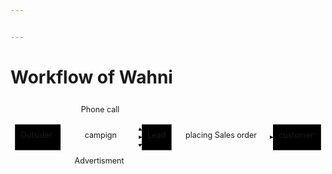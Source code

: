 ```yaml
---


---
```


<h1 id="workflow-of-wahni">Workflow of Wahni</h1>
<div class="mermaid"><svg xmlns="http://www.w3.org/2000/svg" id="mermaid-svg-yruGSKV9L5wMfpww" width="100%" style="max-width: 562.1875px;" viewBox="0 0 562.1875 134"><g transform="translate(-12, -12)"><g class="output"><g class="clusters"></g><g class="edgePaths"><g class="edgePath" style="opacity: 1;"><path class="path" d="M101.34375,62.47187521568086L173.8671875,33L246.390625,66.68978303747535" marker-end="url(#arrowhead60)" style="fill:none"></path><defs><marker id="arrowhead60" viewBox="0 0 10 10" refX="9" refY="5" markerUnits="strokeWidth" markerWidth="8" markerHeight="6" orient="auto"><path d="M 0 0 L 10 5 L 0 10 z" class="arrowheadPath" style="stroke-width: 1; stroke-dasharray: 1, 0;"></path></marker></defs></g><g class="edgePath" style="opacity: 1;"><path class="path" d="M101.34375,79L173.8671875,79L246.390625,79" marker-end="url(#arrowhead61)" style="fill:none"></path><defs><marker id="arrowhead61" viewBox="0 0 10 10" refX="9" refY="5" markerUnits="strokeWidth" markerWidth="8" markerHeight="6" orient="auto"><path d="M 0 0 L 10 5 L 0 10 z" class="arrowheadPath" style="stroke-width: 1; stroke-dasharray: 1, 0;"></path></marker></defs></g><g class="edgePath" style="opacity: 1;"><path class="path" d="M101.34375,95.52812478431915L173.8671875,125L246.390625,91.31021696252465" marker-end="url(#arrowhead62)" style="fill:none"></path><defs><marker id="arrowhead62" viewBox="0 0 10 10" refX="9" refY="5" markerUnits="strokeWidth" markerWidth="8" markerHeight="6" orient="auto"><path d="M 0 0 L 10 5 L 0 10 z" class="arrowheadPath" style="stroke-width: 1; stroke-dasharray: 1, 0;"></path></marker></defs></g><g class="edgePath" style="opacity: 1;"><path class="path" d="M299.390625,79L389.9453125,79L480.5,79" marker-end="url(#arrowhead63)" style="fill:none"></path><defs><marker id="arrowhead63" viewBox="0 0 10 10" refX="9" refY="5" markerUnits="strokeWidth" markerWidth="8" markerHeight="6" orient="auto"><path d="M 0 0 L 10 5 L 0 10 z" class="arrowheadPath" style="stroke-width: 1; stroke-dasharray: 1, 0;"></path></marker></defs></g></g><g class="edgeLabels"><g class="edgeLabel" transform="translate(173.8671875,33)" style="opacity: 1;"><g transform="translate(-36.09375,-13)" class="label"><foreignObject width="72.1875" height="26"><div xmlns="http://www.w3.org/1999/xhtml" style="display: inline-block; white-space: nowrap;"><span class="edgeLabel">Phone call</span></div></foreignObject></g></g><g class="edgeLabel" transform="translate(173.8671875,79)" style="opacity: 1;"><g transform="translate(-29.40625,-13)" class="label"><foreignObject width="58.8125" height="26"><div xmlns="http://www.w3.org/1999/xhtml" style="display: inline-block; white-space: nowrap;"><span class="edgeLabel">campign</span></div></foreignObject></g></g><g class="edgeLabel" transform="translate(173.8671875,125)" style="opacity: 1;"><g transform="translate(-47.5234375,-13)" class="label"><foreignObject width="95.046875" height="26"><div xmlns="http://www.w3.org/1999/xhtml" style="display: inline-block; white-space: nowrap;"><span class="edgeLabel">Advertisment</span></div></foreignObject></g></g><g class="edgeLabel" transform="translate(389.9453125,79)" style="opacity: 1;"><g transform="translate(-65.5546875,-13)" class="label"><foreignObject width="131.109375" height="26"><div xmlns="http://www.w3.org/1999/xhtml" style="display: inline-block; white-space: nowrap;"><span class="edgeLabel">placing Sales order</span></div></foreignObject></g></g></g><g class="nodes"><g class="node" id="a" transform="translate(60.671875,79)" style="opacity: 1;"><rect rx="0" ry="0" x="-40.671875" y="-23" width="81.34375" height="46"></rect><g class="label" transform="translate(0,0)"><g transform="translate(-30.671875,-13)"><foreignObject width="61.34375" height="26"><div xmlns="http://www.w3.org/1999/xhtml" style="display: inline-block; white-space: nowrap;">Outsider</div></foreignObject></g></g></g><g class="node" id="b" transform="translate(272.890625,79)" style="opacity: 1;"><rect rx="0" ry="0" x="-26.5" y="-23" width="53" height="46"></rect><g class="label" transform="translate(0,0)"><g transform="translate(-16.5,-13)"><foreignObject width="33" height="26"><div xmlns="http://www.w3.org/1999/xhtml" style="display: inline-block; white-space: nowrap;">Lead</div></foreignObject></g></g></g><g class="node" id="c" transform="translate(523.34375,79)" style="opacity: 1;"><rect rx="0" ry="0" x="-42.84375" y="-23" width="85.6875" height="46"></rect><g class="label" transform="translate(0,0)"><g transform="translate(-32.84375,-13)"><foreignObject width="65.6875" height="26"><div xmlns="http://www.w3.org/1999/xhtml" style="display: inline-block; white-space: nowrap;">customer</div></foreignObject></g></g></g></g></g></g></svg></div>

